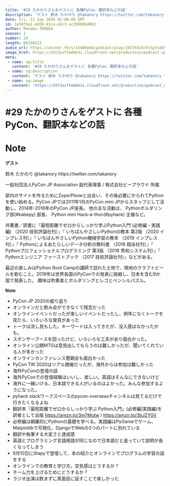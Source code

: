 ```yaml
---
title: '#29 たかのりさんをゲストに 各種PyCon、翻訳本などの話'
description: 'ゲスト 鈴木 たかのり @takanory https://twitter.com/takanory 一般社団法人PyCon JP Association 副代表理事 / 株式会社ビープラウド 所属 '
date: Fri, 11 Sep 2020 02:00:00 GMT
id: 1e50fba1-e850-41ca-a5c3-ac26988b49b2
author: Manabu TERADA
season: 1
number: 29
length: 66330222
audio_url: https://anchor.fm/s/14480e04/podcast/play/19374414/https%3A%2F%2Fd3ctxlq1ktw2nl.cloudfront.net%2Fstaging%2F2020-09-10%2F8aefad454644b4d87d5924c07d889bad.m4a
image_href: https://d3t3ozftmdmh3i.cloudfront.net/production/podcast_uploaded_episode/3302665/3302665-1599745055907-442142a8987cc.jpg
meta:
 - name: og:title
   content: '#29 たかのりさんをゲストに 各種PyCon、翻訳本などの話'
 - name: og:description
   content: 'ゲスト 鈴木 たかのり @takanory https://twitter.com/takanory 一般社団法人PyCon JP Association 副代表理事 / 株式会社ビープラウド 所属 '
 - name: og:image
   content: 'https://d3t3ozftmdmh3i.cloudfront.net/production/podcast_uploaded_episode/3302665/3302665-1599745055907-442142a8987cc.jpg'
---
```

# #29 たかのりさんをゲストに 各種PyCon、翻訳本などの話

<DisplayDate :dateStr="'Fri, 11 Sep 2020 02:00:00 GMT'" />
<DisplaySeason :season="1" :topic="29" />


# Note

<p><strong>ゲスト</strong></p>
<p>鈴木 たかのり @takanory https://twitter.com/takanory</p>
<p>一般社団法人PyCon JP Association 副代表理事 / 株式会社ビープラウド 所属</p>
<p>部内のサイトを作るためにZope/Ploneと出会い、その後必要にかられてPythonを使い始める。PyCon JPでは2011年1月のPyCon mini JPからスタッフとして活動し、2014年-2016年のPyCon JP座長。 他の主な活動は、 Pythonボルダリング部(#kabepy) 部長、 Python mini Hack-a-thon(#pyhack) 主催など。</p>
<p>共著書／訳書に『最短距離でゼロからしっかり学ぶPython入門 (必修編・実践編) （2020 技術評論社刊）』『 いちばんやさしいPythonの教本 第2版 （2020 インプレス刊）』『 いちばんやさしいPython機械学習の教本 （2019 インプレス刊）』『 Pythonによるあたらしいデータ分析の教科書 （2018 翔泳社刊）』『 Pythonプロフェッショナルプログラミング 第3版 （2018 秀和システム刊）』『 Pythonエンジニア ファーストブック （2017 技術評論社刊）』などがある。</p>
<p>最近の楽しみはPython Boot Campの講師で訪れた土地で、現地のクラフトビールを飲むこと。2019年は世界各国のPyConでの発表に挑戦し、日本を含む9か国で発表した。 趣味は吹奏楽とボルダリングとレゴとペンシルパズル。</p>
<p><strong>Note</strong></p>
<ul>
 <li>PyCon JP 2020の振り返り</li>
 <li>オンラインだと飲み会ができなくて残念だった</li>
 <li>オンラインイベントだったが楽しいイベントだったし、例年になくトークを見たら、いろいろな発見があった</li>
 <li>トークは流し見もした。キーワードは入ってきたが、没入感はなかったかも。</li>
  <li>スポンサーブースを回ったけど、いろいろな工夫があり面白かった。</li>
  <li>オンライン公開MTGは意見出してもらうのは難しかったが、聞いてくれている人が多かった</li>
  <li>オンラインカンファレンス懇親会も面白かった</li>
  <li>PyCon TW 2020はリアル開催だったが、海外からは参加は難しかった</li>
  <li>海外PyConの登壇の話</li>
  <li>海外PyConでの登壇経験はいいし、楽しい。英語はそんなにできないけど</li>
  <li>海外に一緒いける、日本語できる人がいるのはよかった。みんな参加するようになった。</li>
  <li>pyhack slackワークスペースのpycon-overseasチャンネルは見てるだけで行きたくなるよね</li>
  <li>翻訳本「最短距離でゼロからしっかり学ぶ Python入門」(必修編|実践編)を訳者として出版 <a href="https://amzn.to/3m7Mutw" rel="noreferrer nofollow noopener" target="_blank">https://amzn.to/3m7Mutw</a> / <a href="https://amzn.to/3bJZYGV" rel="noreferrer nofollow noopener" target="_blank">https://amzn.to/3bJZYGV</a></li>
  <li>必修編は網羅的にPythonの基礎を学べる。実践編はPyGameでゲーム、Matplotlibで可視化、DjangoでWebの3つのパートに別れている</li>
  <li>翻訳や執筆する大変さと達成感</li>
  <li>英語とプログラミング言語用語が同じなので日本語だと違っていて説明が長くなってしまう</li>
  <li>9月10日にStapyで登壇して、本の紹介とオンラインでプログラムの学習の話をする</li>
  <li>オンラインでの教育と学び方。空気感はどうするか？</li>
  <li>チーム力を上げるためにどうするか？</li>
  <li>ラジオ出演は飲まずに真面目に話すことで楽しかった</li>
</ul>
<p><br></p>
<p><br></p>



<Player title="#29 たかのりさんをゲストに 各種PyCon、翻訳本などの話" 
  audio_url="https://anchor.fm/s/14480e04/podcast/play/19374414/https%3A%2F%2Fd3ctxlq1ktw2nl.cloudfront.net%2Fstaging%2F2020-09-10%2F8aefad454644b4d87d5924c07d889bad.m4a" 
  image_href="https://d3t3ozftmdmh3i.cloudfront.net/production/podcast_uploaded_episode/3302665/3302665-1599745055907-442142a8987cc.jpg" 
/>


